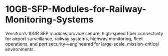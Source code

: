# 10GB-SFP-Modules-for-Railway-Monitoring-Systems
Versitron’s 10GB SFP modules provide secure, high-speed fiber connectivity for airport surveillance, railway systems, highway monitoring, fleet operations, and port security—engineered for large-scale, mission-critical environments.
